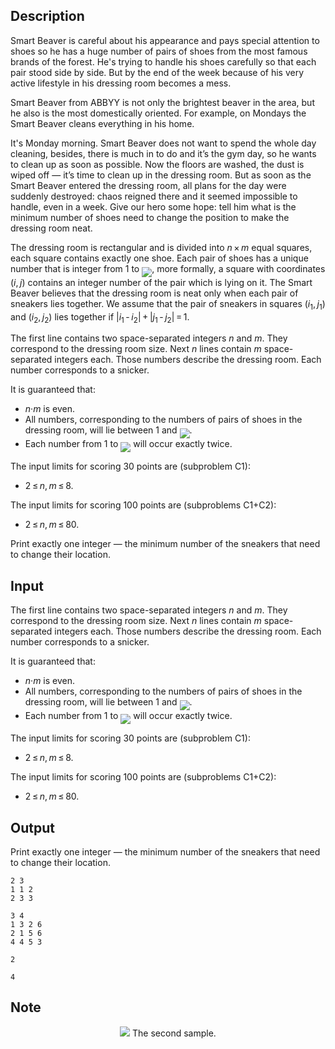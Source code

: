 ## Description

<div><p>Smart Beaver is careful about his appearance and pays special attention to shoes so he has a huge number of pairs of shoes from the most famous brands of the forest. He's trying to handle his shoes carefully so that each pair stood side by side. But by the end of the week because of his very active lifestyle in his dressing room becomes a mess.</p><p>Smart Beaver from ABBYY is not only the brightest beaver in the area, but he also is the most domestically oriented. For example, on Mondays the Smart Beaver cleans everything in his home.</p><p>It's Monday morning. Smart Beaver does not want to spend the whole day cleaning, besides, there is much in to do and it’s the gym day, so he wants to clean up as soon as possible. Now the floors are washed, the dust is wiped off — it’s time to clean up in the dressing room. But as soon as the Smart Beaver entered the dressing room, all plans for the day were suddenly destroyed: chaos reigned there and it seemed impossible to handle, even in a week. Give our hero some hope: tell him what is the minimum number of shoes need to change the position to make the dressing room neat.</p><p>The dressing room is rectangular and is divided into <span class="tex-span"><i>n</i> × <i>m</i></span> equal squares, each square contains exactly one shoe. Each pair of shoes has a unique number that is integer from <span class="tex-span">1</span> to <img align="middle" class="tex-formula" src="file://4IkNlENK.png" style="max-width: 100.0%;max-height: 100.0%;">, more formally, a square with coordinates <span class="tex-span">(<i>i</i>, <i>j</i>)</span> contains an integer number of the pair which is lying on it. The Smart Beaver believes that the dressing room is neat only when each pair of sneakers lies together. We assume that the pair of sneakers in squares <span class="tex-span">(<i>i</i><sub class="lower-index">1</sub>, <i>j</i><sub class="lower-index">1</sub>)</span> and <span class="tex-span">(<i>i</i><sub class="lower-index">2</sub>, <i>j</i><sub class="lower-index">2</sub>)</span> lies together if <span class="tex-span">|<i>i</i><sub class="lower-index">1</sub> - <i>i</i><sub class="lower-index">2</sub>| + |<i>j</i><sub class="lower-index">1</sub> - <i>j</i><sub class="lower-index">2</sub>| = 1</span>.</p></div><div class="input-specification"><p>The first line contains two space-separated integers <span class="tex-span"><i>n</i></span> and <span class="tex-span"><i>m</i></span>. They correspond to the dressing room size. Next <span class="tex-span"><i>n</i></span> lines contain <span class="tex-span"><i>m</i></span> space-separated integers each. Those numbers describe the dressing room. Each number corresponds to a snicker. </p><p>It is guaranteed that: </p><ul> <li> <span class="tex-span"><i>n</i>·<i>m</i></span> is even. </li><li> All numbers, corresponding to the numbers of pairs of shoes in the dressing room, will lie between <span class="tex-span">1</span> and <img align="middle" class="tex-formula" src="file://qNcZb5O4.png" style="max-width: 100.0%;max-height: 100.0%;">. </li><li> Each number from <span class="tex-span">1</span> to <img align="middle" class="tex-formula" src="file://9CVpx20A.png" style="max-width: 100.0%;max-height: 100.0%;"> will occur exactly twice. </li></ul><p>The input limits for scoring 30 points are (subproblem C1): </p><ul> <li> <span class="tex-span">2 ≤ <i>n</i>, <i>m</i> ≤ 8</span>. </li></ul><p>The input limits for scoring 100 points are (subproblems C1+C2): </p><ul> <li> <span class="tex-span">2 ≤ <i>n</i>, <i>m</i> ≤ 80</span>. </li></ul></div><div class="output-specification"><p>Print exactly one integer — the minimum number of the sneakers that need to change their location.</p></div>

## Input

<p>The first line contains two space-separated integers <span class="tex-span"><i>n</i></span> and <span class="tex-span"><i>m</i></span>. They correspond to the dressing room size. Next <span class="tex-span"><i>n</i></span> lines contain <span class="tex-span"><i>m</i></span> space-separated integers each. Those numbers describe the dressing room. Each number corresponds to a snicker. </p><p>It is guaranteed that: </p><ul> <li> <span class="tex-span"><i>n</i>·<i>m</i></span> is even. </li><li> All numbers, corresponding to the numbers of pairs of shoes in the dressing room, will lie between <span class="tex-span">1</span> and <img align="middle" class="tex-formula" src="file://qNcZb5O4.png" style="max-width: 100.0%;max-height: 100.0%;">. </li><li> Each number from <span class="tex-span">1</span> to <img align="middle" class="tex-formula" src="file://9CVpx20A.png" style="max-width: 100.0%;max-height: 100.0%;"> will occur exactly twice. </li></ul><p>The input limits for scoring 30 points are (subproblem C1): </p><ul> <li> <span class="tex-span">2 ≤ <i>n</i>, <i>m</i> ≤ 8</span>. </li></ul><p>The input limits for scoring 100 points are (subproblems C1+C2): </p><ul> <li> <span class="tex-span">2 ≤ <i>n</i>, <i>m</i> ≤ 80</span>. </li></ul>

## Output

<p>Print exactly one integer — the minimum number of the sneakers that need to change their location.</p>





```input1
2 3
1 1 2
2 3 3

```




```input2
3 4
1 3 2 6
2 1 5 6
4 4 5 3

```




```output1
2

```




```output2
4

```



## Note

<center> <img class="tex-graphics" src="file://tq1So7I0.png" style="max-width: 100.0%;max-height: 100.0%;"> <span class="tex-font-size-script"> The second sample. </span> </center>
